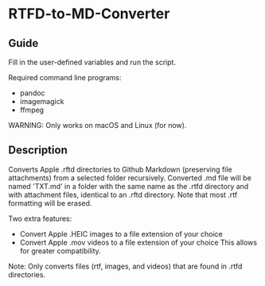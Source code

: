 # RTFD-to-MD-Converter

## Guide
Fill in the user-defined variables and run the script.

Required command line programs:
- pandoc
- imagemagick
- ffmpeg

WARNING: Only works on macOS and Linux (for now).

## Description
Converts Apple .rftd directories to Github Markdown (preserving file attachments) from a selected folder recursively. Converted .md file will be named 'TXT.md' in a folder with the same name as the .rtfd directory and with attachment files, identical to an .rftd directory. Note that most .rtf formatting will be erased. 

Two extra features:
- Convert Apple .HEIC images to a file extension of your choice
- Convert Apple .mov videos to a file extension of your choice
This allows for greater compatibility.

Note: Only converts files (rtf, images, and videos) that are found in .rtfd directories.
